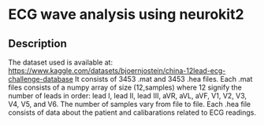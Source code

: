 # ECG wave analysis using neurokit2

## Description

The dataset used is available at: https://www.kaggle.com/datasets/bjoernjostein/china-12lead-ecg-challenge-database
It consists of 3453 .mat and 3453 .hea files.
Each .mat files consists of a numpy array of size (12,samples) where 12 signify the number of leads in order: lead I, lead II, lead III, aVR, aVL, aVF, V1, V2, V3, V4, V5, and V6. The number of samples vary from file to file.
Each .hea file consists of data about the patient and calibarations related to ECG readings.
